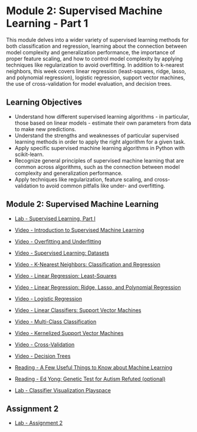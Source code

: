 # Module 2: Supervised Machine Learning - Part 1

This module delves into a wider variety of supervised learning methods for both classification and regression, learning about the connection between model complexity and generalization performance, the importance of proper feature scaling, and how to control model complexity by applying techniques like regularization to avoid overfitting. In addition to k-nearest neighbors, this week covers linear regression (least-squares, ridge, lasso, and polynomial regression), logistic regression, support vector machines, the use of cross-validation for model evaluation, and decision trees.

## Learning Objectives

- Understand how different supervised learning algorithms - in particular, those based on linear models - estimate their own parameters from data to make new predictions.
- Understand the strengths and weaknesses of particular supervised learning methods in order to apply the right algorithm for a given task.
- Apply specific supervised machine learning algorithms in Python with scikit-learn.
- Recognize general principles of supervised machine learning that are common across algorithms, such as the connection between model complexity and generalization performance.
- Apply techniques like regularization, feature scaling, and cross-validation to avoid common pitfalls like under- and overfitting.

## Module 2: Supervised Machine Learning

- [Lab - Supervised Learning, Part I](./Labs/Module%202.ipynb)

- [Video - Introduction to Supervised Machine Learning](https://www.coursera.org/learn/python-machine-learning/lecture/EKQDv/introduction-to-supervised-machine-learning)

- [Video - Overfitting and Underfitting](https://www.coursera.org/learn/python-machine-learning/lecture/fVStr/overfitting-and-underfitting)

- [Video - Supervised Learning: Datasets](https://www.coursera.org/learn/python-machine-learning/lecture/71PMP/supervised-learning-datasets)

- [Video - K-Nearest Neighbors: Classification and Regression](https://www.coursera.org/learn/python-machine-learning/lecture/I1cfu/k-nearest-neighbors-classification-and-regression)

- [Video - Linear Regression: Least-Squares](https://www.coursera.org/learn/python-machine-learning/lecture/EiQjD/linear-regression-least-squares)

- [Video - Linear Regression: Ridge, Lasso, and Polynomial Regression](https://www.coursera.org/learn/python-machine-learning/lecture/M7yUQ/linear-regression-ridge-lasso-and-polynomial-regression)

- [Video - Logistic Regression](https://www.coursera.org/learn/python-machine-learning/lecture/bEtYh/logistic-regression)

- [Video - Linear Classifiers: Support Vector Machines](https://www.coursera.org/learn/python-machine-learning/lecture/uClaN/linear-classifiers-support-vector-machines)

- [Video - Multi-Class Classification](https://www.coursera.org/learn/python-machine-learning/lecture/V2gAg/multi-class-classification)

- [Video - Kernelized Support Vector Machines](https://www.coursera.org/learn/python-machine-learning/lecture/lCUeA/kernelized-support-vector-machines)

- [Video - Cross-Validation](https://www.coursera.org/learn/python-machine-learning/lecture/Vm0Ie/cross-validation)

- [Video - Decision Trees](https://www.coursera.org/learn/python-machine-learning/lecture/Zj96A/decision-trees)

- [Reading - A Few Useful Things to Know about Machine Learning](https://homes.cs.washington.edu/~pedrod/papers/cacm12.pdf)

- [Reading - Ed Yong: Genetic Test for Autism Refuted (optional)](http://www.the-scientist.com/?articles.view/articleNo/38030/title/Genetic-Test-for-Autism-Refuted/)

- [Lab - Classifier Visualization Playspace](./Labs/Classifier%20Visualization.ipynb)

## Assignment 2

- [Lab - Assignment 2](./Labs/Assignment%202.ipynb)